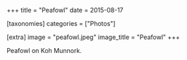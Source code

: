 +++
title = "Peafowl"
date = 2015-08-17

[taxonomies]
categories = ["Photos"]

[extra]
image = "peafowl.jpeg"
image_title = "Peafowl"
+++

Peafowl on Koh Munnork.
